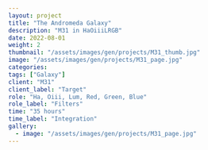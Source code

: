 ```yaml
---
layout: project
title: "The Andromeda Galaxy"
description: "M31 in HaOiiiLRGB"
date: 2022-08-01
weight: 2
thumbnail: "/assets/images/gen/projects/M31_thumb.jpg"
image: "/assets/images/gen/projects/M31_page.jpg"
categories: 
tags: ["Galaxy"]
client: "M31"
client_label: "Target"
role: "Ha, Oiii, Lum, Red, Green, Blue"
role_label: "Filters"
time: "35 hours"
time_label: "Integration"
gallery:
  - image: "/assets/images/gen/projects/M31_page.jpg"
---
```



